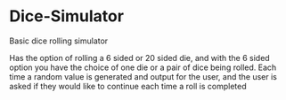 # Dice-Simulator
Basic dice rolling simulator

Has the option of rolling a 6 sided or 20 sided die, 
and with the 6 sided option you have the choice of one die 
or a pair of dice being rolled. Each time a random value is 
generated and output for the user, and the user is asked if 
they would like to continue each time a roll is completed

